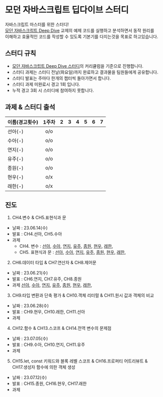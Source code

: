 # 모던 자바스크립트 딥다이브 스터디

자바스크립트 마스터를 위한 스터디!  
[모던 자바스크립트 Deep Dive](https://github.com/wikibook/mjs) 교제의 예제 코드를 실행하고 분석하면서 동작 원리를 이해하고 효율적인 코드를 작성할 수 있도록 기본기를 다지는것을 목표로 하고있습니다.

## 스터디 규칙

- [모던 자바스크립트 Deep Dive 스터디](https://www.youtube.com/playlist?list=PLjQV3hketAJnP_ceUiPCc8GnNQ0REpCqr)의 커리큘럼을 기준으로 진행합니다.
- 스터디 과제는 스터디 전날(화요일)까지 완료하고 결과물을 팀원들에게 공유합니다.
- 스터디 발표는 주마다 한개의 챕터씩 돌아가면서 합니다.
- 스터디 과제 미완료시 경고 1회 입니다.
- 누적 경고 3회 시 스터디에 참여하지 못합니다.

## 과제 & 스터디 출석

| 이름(경고횟수) | 1주차 | 2   | 3   | 4   | 5   | 6   | 7   |
| -------------- | :---: | --- | --- | --- | --- | --- | --- |
| 선아(-)        |  o/o  |
| 수아(-)        |  o/o  |
| 연지(-)        |  o/o  |
| 유주(-)        |  o/o  |
| 종원(-)        |  o/o  |
| 현우(-)        |  o/x  |
| 래한(-)        |  o/x  |

## 진도

1. CH4.변수 & CH5.표현식과 문

- 날짜 : 23.06.14(수)
- 발표 : CH4.선아, CH5.수아
- 과제
  - CH4. 변수 :
    [선아](https://github.com/hellojoyworldz/modern-javasciprt-deep-dive/tree/master/CH4.%20%EB%B3%80%EC%88%98/sunah),
    [수아](https://aqusua.tistory.com/19),
    [연지](https://blog.naver.com/duswlskfk42/223128150767),
    [유주](https://velog.io/@leah1225/javascript-deep-dive-4%EC%9E%A5-%EB%B3%80%EC%88%98),
    [종원](https://fantasy-iris-224.notion.site/Ch4-c5bbe1898dd24039b020ef1f11353a17?pvs=4),
    [현우](https://cute-syrup-73b.notion.site/4-Deep-Dive-0cdca5aaecb6430abcc57a9a3ec700b3?pvs=4),
    [래한](https://www.notion.so/raehan/4-1e4fccf5f1284d838b81051710f4167e?pvs=4),
  - CH5. 표현식과 문 :
    [선아](https://github.com/hellojoyworldz/modern-javasciprt-deep-dive/tree/master/CH5.%20%ED%91%9C%ED%98%84%EC%8B%9D%EA%B3%BC%EB%AC%B8/sunah),
    [수아](https://aqusua.tistory.com/21),
    [연지](https://blog.naver.com/duswlskfk42/223128160921),
    [유주](https://velog.io/@leah1225/Javascript-Deep-Dive-5%EC%9E%A5-%ED%91%9C%ED%98%84%EC%8B%9D%EA%B3%BC-%EB%AC%B8),
    [종원](https://fantasy-iris-224.notion.site/Ch5-59548e0f725545fbb5efd0ad896738cf?pvs=4),
    [현우](https://cute-syrup-73b.notion.site/5-Deep-Dive-6caa840b3f93473e836753c853863a00?pvs=4),
    [래한](https://www.notion.so/raehan/5-ccae764153fa48f9ba3dba27c6025390?pvs=4),

2. CH6.데이터 타입 & CH7.연산자 & CH8.제어문

- 날짜 : 23.06.21(수)
- 발표 : CH6.연지, CH7.유주, CH8.종원
- 과제
  [선아](),
  [수아](),
  [연지](),
  [유주](),
  [종원](),
  [현우](),
  [래한](),

3. CH9.타입 변환과 단축 평가 & CH10.객체 리터럴 & CH11.원시 값과 객체의 비교

- 날짜 : 23.06.28(수)
- 발표 : CH9.현우, CH10.래한, CH11.선아
- 과제

4. CH12.함수 & CH13.스코프 & CH14.전역 변수의 문제점

- 날짜 : 23.07.05(수)
- 발표 : CH9.수아, CH10.연지, CH11.유주
- 과제

5. CH15.let, const 키워드와 블록 레벨 스코프 & CH16.프로퍼티 어트리뷰트 & CH17.생성자 함수에 의한 객체 생성

- 날짜 : 23.07.12(수)
- 발표 : CH15.종원, CH16.현우, CH17.래한
- 과제

